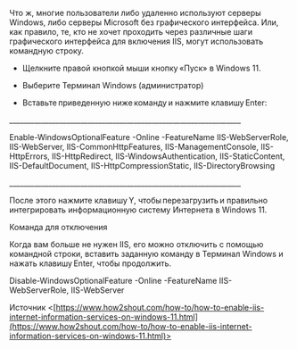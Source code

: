 Что ж, многие пользователи либо удаленно используют серверы Windows, либо серверы Microsoft без графического интерфейса. Или, как правило, те, кто не хочет проходить через различные шаги графического интерфейса для включения IIS, могут использовать командную строку. 

- Щелкните правой кнопкой мыши кнопку «Пуск» в Windows 11. 
    
- Выберите Терминал Windows (администратор) 
    
- Вставьте приведенную ниже команду и нажмите клавишу Enter: 
    

_________________________________________________________________ 

Enable-WindowsOptionalFeature -Online -FeatureName IIS-WebServerRole, IIS-WebServer, IIS-CommonHttpFeatures, IIS-ManagementConsole, IIS-HttpErrors, IIS-HttpRedirect, IIS-WindowsAuthentication, IIS-StaticContent, IIS-DefaultDocument, IIS-HttpCompressionStatic, IIS-DirectoryBrowsing 

_________________________________________________________________ 

После этого нажмите клавишу Y, чтобы перезагрузить и правильно интегрировать информационную систему Интернета в Windows 11. 

Команда для отключения 

Когда вам больше не нужен IIS, его можно отключить с помощью командной строки, вставить заданную команду в Терминал Windows и нажать клавишу Enter, чтобы продолжить. 

Disable-WindowsOptionalFeature -Online -FeatureName IIS-WebServerRole, IIS-WebServer 

Источник <[https://www.how2shout.com/how-to/how-to-enable-iis-internet-information-services-on-windows-11.html](https://www.how2shout.com/how-to/how-to-enable-iis-internet-information-services-on-windows-11.html)>